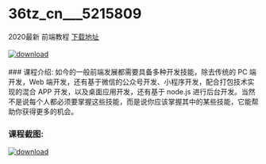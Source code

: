 # 36tz_cn___5215809
2020最新 前端教程
[下载地址](http://www.36tz.cn/article/5215809 "下载地址")
<br/></br>[![download](http://36tz.cn/muke_img/2020_10_2-70-300x150.png "下载地址")](http://www.36tz.cn/article/5215809 "下载地址")
<br/></br>### 课程介绍:
如今的一般前端发展都需要具备多种开发技能，除去传统的 PC 端开发，Web 端开发，还有基于微信的公众号开发、小程序开发，配合打包技术实现的混合 APP 开发，以及桌面应用开发，还有基于 node.js 进行后台开发。当然不是说每个人都必须要掌握这些技能，而是说你应该掌握其中的某些技能，它能帮助你获得更多的机会。

### 课程截图:
[![download](http://36tz.cn/muke_img/2020_10_1-75.png "下载地址")](http://www.36tz.cn/article/5215809 "下载地址")
